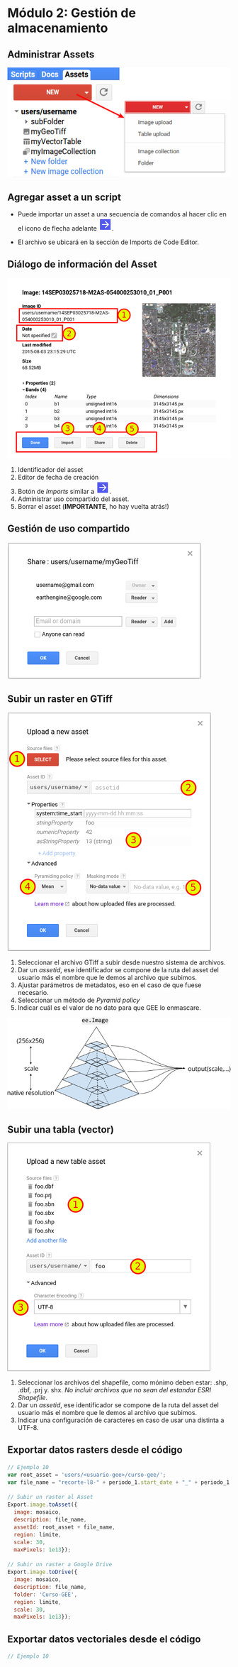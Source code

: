 # Módulo 2: Gestión de almacenamiento

## Administrar Assets

![assets](imgs/mod2_manager_assets_anon.png)


## Agregar asset a un script

* Puede importar un asset a una secuencia de comandos al hacer clic en el icono de flecha adelante ![assets](imgs/mod2_flecha.png).

* El archivo se ubicará en la sección de Imports de Code Editor.



## Diálogo de  información del Asset

![assets](imgs/mod2_manager_information.png)

 1. Identificador del asset
 2. Editor de fecha de creación
 3. Botón de _Imports_ similar a ![assets](imgs/mod2_flecha.png).
 4. Administrar uso compartido del asset.
 5. Borrar el asset (**IMPORTANTE**, ho hay vuelta atrás!)

## Gestión de uso compartido
![assets](imgs/mod2_manager_sharing.png)

## Subir un raster en GTiff

![assets](imgs/mod2_manager_upload_anon.png)

 1. Seleccionar el archivo GTiff a subir desde nuestro sistema de archivos.
 2. Dar un *assetid*, ese identificador se compone de la ruta del asset del usuario más el nombre que le demos al archivo que subimos.
 3. Ajustar parámetros de metadatos, eso en el caso de que fuese necesario.
 4. Seleccionar un método de *Pyramid policy*
 5. Indicar cuál es el valor de no dato para que GEE lo enmascare.

![assets](imgs/Pyramids.png)

## Subir una tabla (vector)

![assets](imgs/mod2_manager_table_upload.png)

1. Seleccionar los archivos del shapefile, como mónimo deben estar: .shp, .dbf, .prj y. shx. *No incluir archivos que no sean del estandar ESRI Shapefile*.
 2. Dar un *assetid*, ese identificador se compone de la ruta del asset del usuario más el nombre que le demos al archivo que subimos.
 3. Indicar una configuración de caracteres en caso de usar una distinta a UTF-8.


## Exportar datos rasters desde el código

```Javascript
// Ejemplo 10
var root_asset = 'users/<usuario-gee>/curso-gee/';
var file_name = "recorte-l8-" + periodo_1.start_date + "_" + periodo_1.end_date

// Subir un raster al Asset
Export.image.toAsset({
  image: mosaico, 
  description: file_name,
  assetId: root_asset + file_name, 
  region: limite, 
  scale: 30, 
  maxPixels: 1e13});

// Subir un raster a Google Drive
Export.image.toDrive({
  image: mosaico, 
  description: file_name,
  folder: 'Curso-GEE', 
  region: limite, 
  scale: 30, 
  maxPixels: 1e13});
```


## Exportar datos vectoriales desde el código

```Javascript
// Ejemplo 10

```




